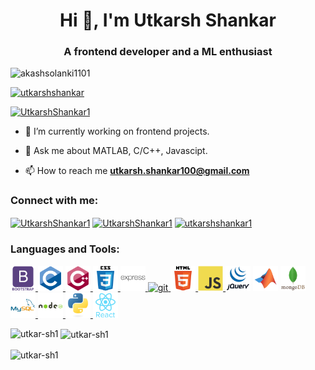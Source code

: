 <h1 align="center">Hi 👋, I'm Utkarsh Shankar</h1>
<h3 align="center">A frontend developer and a ML enthusiast</h3>

<p align="left"> <img src="https://komarev.com/ghpvc/?username=utkar-sh1&label=Profile%20views&color=0e75b6&style=flat" alt="akashsolanki1101" /> </p>

<p align="left"> <a href="https://github.com/ryo-ma/github-profile-trophy"><img src="https://github-profile-trophy.vercel.app/?username=utkar-sh1" alt="utkarshshankar" /></a> </p>

<p align="left"> <a href="https://twitter.com/UtkarshShankar1" target="blank"><img src="https://img.shields.io/twitter/follow/UtkarshShankar1?logo=twitter&style=for-the-badge" alt="UtkarshShankar1" /></a> </p>

- 🔭 I’m currently working on frontend projects.

- 💬 Ask me about MATLAB, C/C++, Javascipt.

- 📫 How to reach me **utkarsh.shankar100@gmail.com**

<h3 align="left">Connect with me:</h3>
<p align="left">
<a href="https://twitter.com/UtkarshShankar1" target="blank"><img align="center" src="https://cdn.jsdelivr.net/npm/simple-icons@3.0.1/icons/twitter.svg" alt="UtkarshShankar1" height="30" width="40" /></a>
<a href="https://www.linkedin.com/in/utkarsh-shankar-001b49107/" target="blank"><img align="center" src="https://cdn.jsdelivr.net/npm/simple-icons@3.0.1/icons/linkedin.svg" alt="UtkarshShankar1" height="30" width="40" /></a>
<a href="https://www.instagram.com/utkarshshankar1/" target="blank"><img align="center" src="https://cdn.jsdelivr.net/npm/simple-icons@3.0.1/icons/instagram.svg" alt="utkarshshankar1" height="30" width="40" /></a>
</p>

<h3 align="left">Languages and Tools:</h3>
<p align="left"> <a href="https://getbootstrap.com" target="_blank"> <img src="https://raw.githubusercontent.com/devicons/devicon/master/icons/bootstrap/bootstrap-plain-wordmark.svg" alt="bootstrap" width="40" height="40"/> </a> <a href="https://www.cprogramming.com/" target="_blank"> <img src="https://raw.githubusercontent.com/devicons/devicon/master/icons/c/c-original.svg" alt="c" width="40" height="40"/> </a> <a href="https://www.w3schools.com/cpp/" target="_blank"> <img src="https://raw.githubusercontent.com/devicons/devicon/master/icons/cplusplus/cplusplus-original.svg" alt="cplusplus" width="40" height="40"/> </a> <a href="https://www.w3schools.com/css/" target="_blank"> <img src="https://raw.githubusercontent.com/devicons/devicon/master/icons/css3/css3-original-wordmark.svg" alt="css3" width="40" height="40"/> </a> <a href="https://expressjs.com" target="_blank"> <img src="https://raw.githubusercontent.com/devicons/devicon/master/icons/express/express-original-wordmark.svg" alt="express" width="40" height="40"/> </a> <a href="https://git-scm.com/" target="_blank"> <img src="https://www.vectorlogo.zone/logos/git-scm/git-scm-icon.svg" alt="git" width="40" height="40"/> </a> <a href="https://www.w3.org/html/" target="_blank"> <img src="https://raw.githubusercontent.com/devicons/devicon/master/icons/html5/html5-original-wordmark.svg" alt="html5" width="40" height="40"/> </a> <a href="https://developer.mozilla.org/en-US/docs/Web/JavaScript" target="_blank"> <img src="https://raw.githubusercontent.com/devicons/devicon/master/icons/javascript/javascript-original.svg" alt="javascript" width="40" height="40"/> </a>
  <a href="https://jquery.com/" title="jQuery"><img src="icon/jquery/jquery-original-wordmark.svg" alt="jQuery" width="40" height="40"/></a>
   <a href="https://in.mathworks.com/products/matlab.html" title="MATLAB"><img src="icon/matlab/matlab-original.svg" alt="MATLAB" width="40" height="40"/></a>
  <a href="https://www.mongodb.com/" target="_blank"> <img src="https://raw.githubusercontent.com/devicons/devicon/master/icons/mongodb/mongodb-original-wordmark.svg" alt="mongodb" width="40" height="40"/> </a> <a href="https://www.mysql.com/" target="_blank"> <img src="https://raw.githubusercontent.com/devicons/devicon/master/icons/mysql/mysql-original-wordmark.svg" alt="mysql" width="40" height="40"/> </a> <a href="https://nodejs.org" target="_blank"> <img src="https://raw.githubusercontent.com/devicons/devicon/master/icons/nodejs/nodejs-original-wordmark.svg" alt="nodejs" width="40" height="40"/> </a>
   <a href="https://www.python.org/" title="Python"><img src="icon/python/python-original.svg" alt="Python" width="40" height="40"/></a><a href="https://reactjs.org/" target="_blank"> <img src="https://raw.githubusercontent.com/devicons/devicon/master/icons/react/react-original-wordmark.svg" alt="react" width="40" height="40"/> </a> 
  
 

</p>

<p><img align="left" src="https://github-readme-stats.vercel.app/api/top-langs?username=utkar-sh1&show_icons=true&locale=en&layout=compact" alt="utkar-sh1" /></p>

<p>&nbsp;<img align="center" src="https://github-readme-stats.vercel.app/api?username=utkar-sh1&show_icons=true&locale=en" alt="utkar-sh1" /></p>

<p><img align="center" src="https://github-readme-streak-stats.herokuapp.com/?user=utkar-sh1&" alt="utkar-sh1" /></p>


